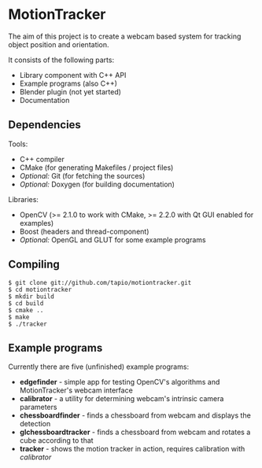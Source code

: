 MotionTracker
=============

The aim of this project is to create a webcam based system for tracking object position and orientation.

It consists of the following parts:

* Library component with C++ API
* Example programs (also C++)
* Blender plugin (not yet started)
* Documentation

Dependencies
------------

Tools:

* C++ compiler
* CMake (for generating Makefiles / project files)
* _Optional:_ Git (for fetching the sources)
* _Optional:_ Doxygen (for building documentation)

Libraries:

* OpenCV (>= 2.1.0 to work with CMake, >= 2.2.0 with Qt GUI enabled for examples)
* Boost (headers and thread-component)
* _Optional:_ OpenGL and GLUT for some example programs

Compiling
---------
    $ git clone git://github.com/tapio/motiontracker.git
    $ cd motiontracker
    $ mkdir build
    $ cd build
    $ cmake ..
    $ make
    $ ./tracker

Example programs
----------------
Currently there are five (unfinished) example programs:

* __edgefinder__ - simple app for testing OpenCV's algorithms and MotionTracker's webcam interface
* __calibrator__ - a utility for determining webcam's intrinsic camera parameters
* __chessboardfinder__ - finds a chessboard from webcam and displays the detection
* __glchessboardtracker__ - finds a chessboard from webcam and rotates a cube according to that
* __tracker__ - shows the motion tracker in action, requires calibration with _calibrator_
